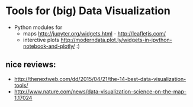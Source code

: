 
# Tools for (big) Data Visualization



* Python modules for
 	- maps http://jupyter.org/widgets.html -  http://leafletjs.com/
	- interctive plots http://moderndata.plot.ly/widgets-in-ipython-notebook-and-plotly/ :)


## nice reviews:

* http://thenextweb.com/dd/2015/04/21/the-14-best-data-visualization-tools/ 
* http://www.nature.com/news/data-visualization-science-on-the-map-1.17024
